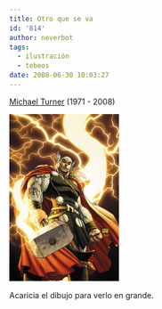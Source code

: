 ```yaml
---
title: Otro que se va
id: '814'
author: neverbot
tags:
  - ilustración
  - tebeos
date: 2008-06-30 10:03:27
---
```


[Michael Turner](http://en.wikipedia.org/wiki/Michael_Turner_(artist)) (1971 - 2008)

[![Michael Turner - Thor](./otro-que-se-va/michael-turner-thor-197x300.jpg "Michael Turner - Thor")](./otro-que-se-va/michael-turner-thor.jpg)

Acaricia el dibujo para verlo en grande.